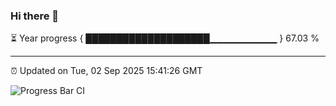 ### Hi there 👋

⏳ Year progress { ████████████████████▁▁▁▁▁▁▁▁▁▁ } 67.03 %

---

⏰ Updated on Tue, 02 Sep 2025 15:41:26 GMT

![Progress Bar CI](https://github.com/IshwaranRudhara/GIT-ACTION/workflows/Progress%20Bar%20CI/badge.svg)
